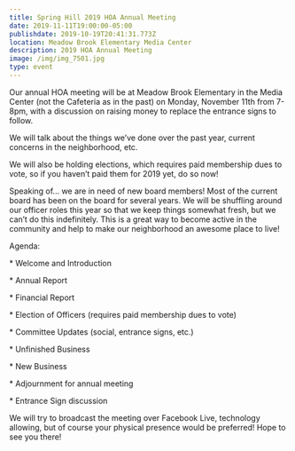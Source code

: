 ```yaml
---
title: Spring Hill 2019 HOA Annual Meeting
date: 2019-11-11T19:00:00-05:00
publishdate: 2019-10-19T20:41:31.773Z
location: Meadow Brook Elementary Media Center
description: 2019 HOA Annual Meeting
image: /img/img_7501.jpg
type: event
---
```

Our annual HOA meeting will be at Meadow Brook Elementary in the Media Center (not the Cafeteria as in the past) on Monday, November 11th from 7-8pm, with a discussion on raising money to replace the entrance signs to follow.

We will talk about the things we’ve done over the past year, current concerns in the neighborhood, etc.

We will also be holding elections, which requires paid membership dues to vote, so if you haven’t paid them for 2019 yet, do so now!

Speaking of... we are in need of new board members! Most of the current board has been on the board for several years. We will be shuffling around our officer roles this year so that we keep things somewhat fresh, but we can’t do this indefinitely. This is a great way to become active in the community and help to make our neighborhood an awesome place to live!

Agenda:

\* Welcome and Introduction

\* Annual Report

\* Financial Report

\* Election of Officers (requires paid membership dues to vote)

\* Committee Updates (social, entrance signs, etc.)

\* Unfinished Business

\* New Business

\* Adjournment for annual meeting

\* Entrance Sign discussion

We will try to broadcast the meeting over Facebook Live, technology allowing, but of course your physical presence would be preferred! Hope to see you there!
